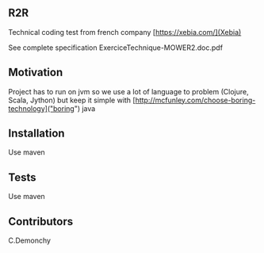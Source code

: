 ## R2R

Technical coding test from french company [https://xebia.com/](Xebia)

See complete specification ExerciceTechnique-MOWER2.doc.pdf

## Motivation

Project has to run on jvm so we use a lot of language to problem (Clojure, Scala, Jython) but keep it simple with [http://mcfunley.com/choose-boring-technology]("boring") java

## Installation

Use maven

## Tests

Use maven

## Contributors

C.Demonchy
